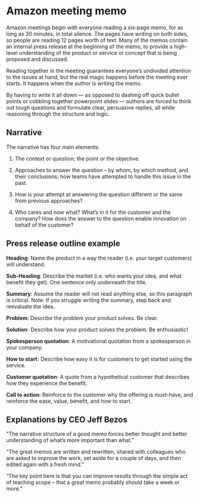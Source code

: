 # Amazon meeting memo

Amazon meetings begin with everyone reading a six-page memo, for as long as 30 minutes, in total silence. The pages have writing on both sides, so people are reading 12 pages worth of text. Many of the memos contain an internal press release at the beginning of the memo, to provide a high-level understanding of the product or service or concept that is being proposed and discussed.

Reading together in the meeting guarantees everyone’s undivided attention to the issues at hand, but the real magic happens before the meeting ever starts. It happens when the author is writing the memo.

By having to write it all down — as opposed to dashing off quick bullet points or cobbling together powerpoint slides — authors are forced to think out tough questions and formulate clear, persuasive replies, all while reasoning through the structure and logic.


## Narrative 

The narrative has four main elements:

1) The context or question; the point or the objective.

2) Approaches to answer the question – by whom, by which method, and their conclusions; how teams have attempted to handle this issue in the past.

3) How is your attempt at answering the question different or the same from previous approaches?

4) Who cares and now what? What’s in it for the customer and the company? How does the answer to the question enable innovation on behalf of the customer?


## Press release outline example

**Heading**: Name the product in a way the reader (i.e. your target customers) will understand.

**Sub-Heading**: Describe the market (i.e. who wants your idea, and what benefit they get). One sentence only underneath the title.

**Summary**: Assume the reader will not read anything else, so this paragraph is critical. Note: If you struggle writing the summary, step back and reevaluate the idea.

**Problem**: Describe the problem your product solves. Be clear.

**Solution**:  Describe how your product solves the problem. Be enthusiastic!

**Spokesperson quotation**: A motivational quotation from a spokesperson in your company.

**How to start** : Describe how easy it is for customers to get started using the service.

**Customer quotation**: A quote from a hypothetical customer that describes how they experience the benefit.

**Call to action**: Reinforce to the customer why the offering is must-have, and reinforce the ease, value, benefit, and how to start.


## Explanations by CEO Jeff Bezos

"The narrative structure of a good memo forces better thought and better understanding of what’s more important than what.”

"The great memos are written and rewritten, shared with colleagues who are asked to improve the work, set aside for a couple of days, and then edited again with a fresh mind.” 

“The key point here is that you can improve results through the simple act of teaching scope – that a great memo probably should take a week or more.”

